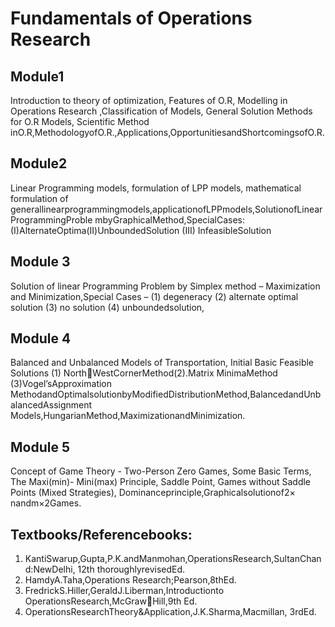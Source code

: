# Fundamentals of Operations Research

## Module1
Introduction to theory of optimization, Features of O.R, Modelling in Operations Research 
,Classification of Models, General Solution Methods for O.R Models, Scientific Method 
inO.R,MethodologyofO.R.,Applications,OpportunitiesandShortcomingsofO.R.
## Module2
Linear Programming models, formulation of LPP models, mathematical formulation of 
generallinearprogrammingmodels,applicationofLPPmodels,SolutionofLinearProgrammingProble
mbyGraphicalMethod,SpecialCases:(I)AlternateOptima(II)UnboundedSolution
(III) InfeasibleSolution
## Module 3
Solution of linear Programming Problem by Simplex method – Maximization and 
Minimization,Special Cases – (1) degeneracy (2) alternate optimal solution (3) no solution (4) 
unboundedsolution,
## Module 4
Balanced and Unbalanced Models of Transportation, Initial Basic Feasible Solutions (1) NorthWestCornerMethod(2).Matrix MinimaMethod (3)Vogel’sApproximation 
MethodandOptimalsolutionbyModifiedDistributionMethod,BalancedandUnbalancedAssignment
Models,HungarianMethod,MaximizationandMinimization.
## Module 5
Concept of Game Theory - Two-Person Zero Games, Some Basic Terms, The Maxi(min)-
Mini(max) Principle, Saddle Point, Games without Saddle Points (Mixed Strategies), 
Dominanceprinciple,Graphicalsolutionof2× nandm×2Games.

## Textbooks/Referencebooks:
1. KantiSwarup,Gupta,P.K.andManmohan,OperationsResearch,SultanChand:NewDelhi,
12th thoroughlyrevisedEd.
2. HamdyA.Taha,Operations Research;Pearson,8thEd.
3. FredrickS.Hiller,GeraldJ.Liberman,Introductionto OperationsResearch,McGrawHill,9th Ed.
4. OperationsResearchTheory&Application,J.K.Sharma,Macmillan, 3rdEd.